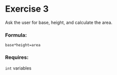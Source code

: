 # Exercise 3
Ask the user for base, height, and calculate the area.

### Formula:
`base*height=area`

### Requires:
`int` variables
